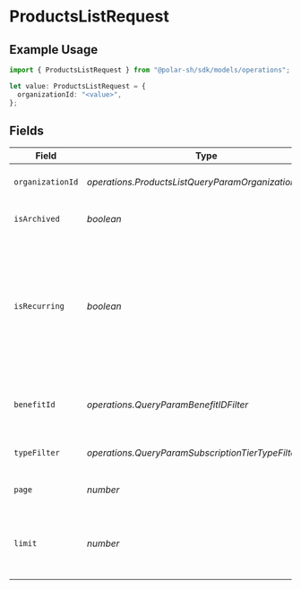 # ProductsListRequest

## Example Usage

```typescript
import { ProductsListRequest } from "@polar-sh/sdk/models/operations";

let value: ProductsListRequest = {
  organizationId: "<value>",
};
```

## Fields

| Field                                                                                                                                      | Type                                                                                                                                       | Required                                                                                                                                   | Description                                                                                                                                |
| ------------------------------------------------------------------------------------------------------------------------------------------ | ------------------------------------------------------------------------------------------------------------------------------------------ | ------------------------------------------------------------------------------------------------------------------------------------------ | ------------------------------------------------------------------------------------------------------------------------------------------ |
| `organizationId`                                                                                                                           | *operations.ProductsListQueryParamOrganizationIDFilter*                                                                                    | :heavy_check_mark:                                                                                                                         | Filter by organization ID.                                                                                                                 |
| `isArchived`                                                                                                                               | *boolean*                                                                                                                                  | :heavy_minus_sign:                                                                                                                         | Filter on archived products.                                                                                                               |
| `isRecurring`                                                                                                                              | *boolean*                                                                                                                                  | :heavy_minus_sign:                                                                                                                         | Filter on recurring products. If `true`, only subscriptions tiers are returned. If `false`, only one-time purchase products are returned.  |
| `benefitId`                                                                                                                                | *operations.QueryParamBenefitIDFilter*                                                                                                     | :heavy_minus_sign:                                                                                                                         | Filter products granting specific benefit.                                                                                                 |
| `typeFilter`                                                                                                                               | *operations.QueryParamSubscriptionTierTypeFilter*                                                                                          | :heavy_minus_sign:                                                                                                                         | Filter by subscription tier type.                                                                                                          |
| `page`                                                                                                                                     | *number*                                                                                                                                   | :heavy_minus_sign:                                                                                                                         | Page number, defaults to 1.                                                                                                                |
| `limit`                                                                                                                                    | *number*                                                                                                                                   | :heavy_minus_sign:                                                                                                                         | Size of a page, defaults to 10. Maximum is 100.                                                                                            |